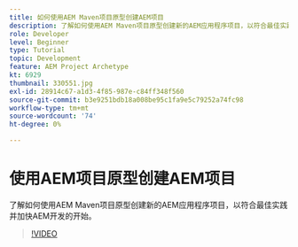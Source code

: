 ```yaml
---
title: 如何使用AEM Maven项目原型创建AEM项目
description: 了解如何使用AEM Maven项目原型创建新的AEM应用程序项目，以符合最佳实践并加快AEM开发的开始。
role: Developer
level: Beginner
type: Tutorial
topic: Development
feature: AEM Project Archetype
kt: 6929
thumbnail: 330551.jpg
exl-id: 28914c67-a1d3-4f85-987e-c84ff348f560
source-git-commit: b3e9251bdb18a008be95c1fa9e5c79252a74fc98
workflow-type: tm+mt
source-wordcount: '74'
ht-degree: 0%

---
```


# 使用AEM项目原型创建AEM项目

了解如何使用AEM Maven项目原型创建新的AEM应用程序项目，以符合最佳实践并加快AEM开发的开始。

>[!VIDEO](https://video.tv.adobe.com/v/330551?quality=12&learn=on)
